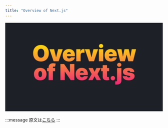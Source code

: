 ```yaml
---
title: "Overview of Next.js"
---
```


![](/images/learning-patterns/nextjs-1280w.jpg)

:::message
原文は[こちら](https://www.patterns.dev/posts/nextjs/)
:::

